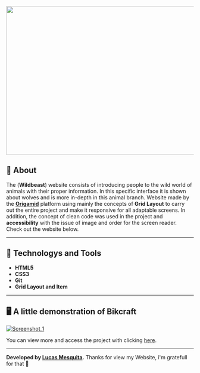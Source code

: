
<img src="https://user-images.githubusercontent.com/91436176/162544142-e95ad437-5693-4942-b3ff-af1049870232.jpg" width="1200" height="400">

## 📖 About   

The (**Wildbeast**) website consists of introducing people to the wild world of animals with their proper information.
In this specific interface it is shown about wolves and is more in-depth in this animal branch.
Website made by the **[Origamid](https://www.origamid.com/)** platform using mainly the concepts of **Grid Layout** to carry out the entire project and make it responsive for all adaptable screens.
In addition, the concept of clean code was used in the project and **accessibility** with the issue of image and order for the screen reader.
Check out the website below.

---

## 🚀 Technologys and Tools
- **HTML5**
- **CSS3**
- **Git**
- **Grid Layout and Item**

---

## 🖥️ A little demonstration of Bikcraft


[![Screenshot_1](https://user-images.githubusercontent.com/91436176/162543620-cc68c2d9-922e-4189-a26a-289467e5d195.png)](https://mesquita-dev.github.io/Wildbeast/ "Clique para acessar o projeto")
  
You can view more and access the project with clicking [here](https://mesquita-dev.github.io/Wildbeast/).

---

**Developed by [Lucas Mesquita](https://github.com/mesquita-dev/).** Thanks for view my Website, i'm gratefull for that 🖤
